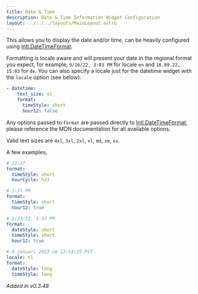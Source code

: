 ```yaml
---
title: Date & Time
description: Date & Time Information Widget Configuration
layout: ../../../layouts/MainLayout.astro
---
```


This allows you to display the date and/or time, can be heavily configured using [Intl.DateTimeFormat](https://developer.mozilla.org/en-US/docs/Web/JavaScript/Reference/Global_Objects/Intl/DateTimeFormat/DateTimeFormat).

Formatting is locale aware and will present your date in the regional format you expect, for example, `9/16/22, 3:03 PM` for locale `en` and `16.09.22, 15:03` for `de`. You can also specify a locale just for the datetime widget with the `locale` option (see below).

```yaml
- datetime:
    text_size: xl
    format:
      timeStyle: short
      hour12: false
```

Any options passed to `format` are passed directly to [Intl.DateTimeFormat](https://developer.mozilla.org/en-US/docs/Web/JavaScript/Reference/Global_Objects/Intl/DateTimeFormat/DateTimeFormat), please reference the MDN documentation for all available options.

Valid text sizes are `4xl`, `3xl`, `2xl`, `xl`, `md`, `sm`, `xs`.

A few examples,

```yaml
# 13:37
format:
  timeStyle: short
  hourCycle: h23
```

```yaml
# 1:37 PM
format:
  timeStyle: short
  hour12: true
```

```yaml
# 1/23/22, 1:37 PM
format:
  dateStyle: short
  timeStyle: short
  hour12: true
```

```yaml
# 4 januari 2023 om 13:51:25 PST
locale: nl
format:
  dateStyle: long
  timeStyle: long
```

*Added in v0.3.48*
